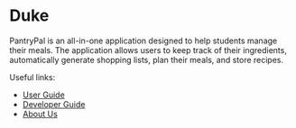 # Duke

PantryPal is an all-in-one application designed to help students manage their meals.
The application allows users to keep track of their ingredients, automatically generate shopping lists,
plan their meals, and store recipes.

Useful links:
* [User Guide](UserGuide.md)
* [Developer Guide](DeveloperGuide.md)
* [About Us](AboutUs.md)
